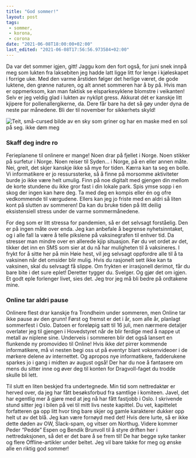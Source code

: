 ```yaml
---
title: "God sommer!"
layout: post
tags: 
 - sommer,
 - korona,
 - corona
date: "2021-06-08T18:00:00+02:00"
last_edited: "2021-06-08T17:56:56.973584+02:00"
---
```

Da var det sommer igjen, gitt! Jaggu kom den fort også, for juni snek innpå meg som lukten fra laksebiten jeg hadde latt ligge litt for lenge i kjøleskapet i forrige uke. Med den varme årstiden følger det herlige været, de gode luktene, den grønne naturen, og alt annet sommeren har å by på. Hvis man er oppmerksom, kan man faktisk se elsparkesyklene blomstre i veikanten! Selv er jeg veldig glad i lukten av nyklipt gress. Akkurat dét er kanskje litt kjipere for pollenallergikerne, da. Dere får bare ha det så gøy under dyna de neste par månedene. Bli der til november for sikkerhets skyld!

![Teit, små-cursed bilde av en sky som griner og har en maske med en sol på seg. ikke døm meg](https://online.ntnu.no/media/images/responsive/0d9d9831-8ee9-47df-a4ec-0bdf11bb9466.png)

### Skaff deg indre ro

Ferieplanene til onlinere er mange! Noen drar på fjellet i Norge. Noen stikker på surfetur i Norge. Noen reiser til Syden… i Norge, på en eller annen måte. Nei, greit, det skjer kanskje ikke så mye for tiden. Kærra kan ta seg en bolle. Vi informatikere er jo ressurssterke, så å finne på morsomme aktiviteter burde jo ikke være helt umulig. Finn på noe digitalt med gjengen din mellom de korte stundene du ikke gror fast i din lokale park. Spis ymse sopp i en skog der ingen kan høre deg. Ta med deg en kompis eller én og ofre vedkommende til værgudene. Ellers kan jeg jo friste med en aldri så liten kont på slutten av sommeren! Da kan du bruke tiden på litt deilig eksistensiell stress under de varme sommermånedene.

For deg som er litt stressa for pandemien, så er det selvsagt forståelig. Den er på ingen måte over enda. Jeg kan anbefale å begrense nyhetsinntaket, og i alle fall la være å telle pikslene på vaksinegrafen til enhver tid. Da stresser man mindre over en allerede kjip situasjon. Før du vet ordet av det, tikker det inn en SMS som sier at du nå har muligheten til å vaksineres. I frykt for å sitte her på min Høie hest, vil jeg selvsagt oppfordre alle til å ta vaksinen når det omsider blir mulig. Hvis du rasjonelt sett ikke kan ta vaksinen, skal du selvsagt få slippe. Om frykten er irrasjonell derimot, får du bare bite i det sure eplet! Deretter tygger du. Svelger. Og gjør det om igjen. Et godt eple forlenger livet, sies det. Jeg tror jeg må bli bedre på ordtakene mine.

### Online tar aldri pause

Onlinere flest drar kanskje fra Trondheim under sommeren, men Online tar ikke pause av den grunn! Først og fremst er det i år, som alle år, planlagt sommerfest i Oslo. Datoen er foreløpig satt til 16 juli, men nærmere detaljer overlater jeg til gjengen i Hovedstyret når de blir ferdige med å nappe ut metall av niplene sine. Underveis i sommeren blir det også lansert en flunkende ny promovideo til Online! Hvis ikke *det* pirrer kommende informatikere, må vi nesten begi oss ut på eventyr blant voksenvideoer i de mørkere delene av internettet. Og apropos nye informatikere, fadderukene sparkes jo i gang i midten av august også! Der har du noe å fantasere om mens du sitter inne og øver deg til konten for Dragvoll-faget du trodde skulle bli lett.

Til slutt en liten beskjed fra undertegnede. Min tid som nettredaktør er herved over, da jeg har fått besøksforbud fra samtlige i komiteen. Javel, det har egentlig mer å gjøre med at jeg nå har fått fastjobb i Oslo. I skrivende stund sitter jeg i bilen på vei til mitt livs neste kapittel. Du vet, kapittelet forfatteren ga opp litt hvor ting bare skjer og gamle karakterer dukker opp helt ut av det blå. Jeg kan være fornøyd med det! Hvis dere lurte, så er ikke dette døden av OW, Slack-spam, og vitser om Northug. Videre kommer Peder “Pedde” Espen og Bendik Brunvoll til å styre driften her i nettredaksjonen, så det er det bare å se frem til! De har begge syke tanker og flere Offline-artikler under beltet. Jeg vil bare takke for meg og ønske alle en riktig god sommer!
